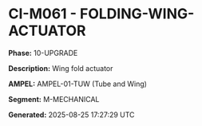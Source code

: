 # CI-M061 - FOLDING-WING-ACTUATOR

**Phase:** 10-UPGRADE

**Description:** Wing fold actuator

**AMPEL:** AMPEL-01-TUW (Tube and Wing)

**Segment:** M-MECHANICAL

**Generated:** 2025-08-25 17:27:29 UTC
